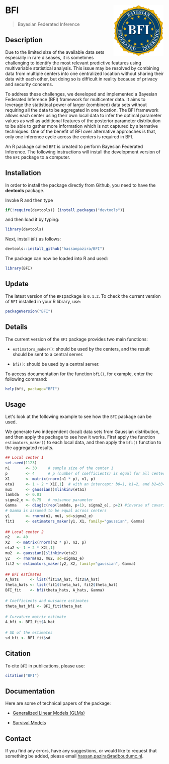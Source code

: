 # BFI <img src="./Last_BFI.jpg" align="right" width="160px"/>

> Bayesian Federated Inference

## Description

Due to the limited size of the available data sets especially in rare diseases, it is sometimes challenging to identify the most relevant predictive features using multivariable statistical analysis. This issue may be resolved by combining data from multiple centers into one centralized location without sharing their data with each other, but doing so is difficult in reality because of privacy and security concerns.

To address these challenges, we developed and implemented a Bayesian Federated Inference (BFI) framework for multicenter data. It aims to leverage the statistical power of larger (combined) data sets without requiring all the data to be aggregated in one location. The BFI framework allows each center using their own local data to infer the optimal parameter values as well as additional features of the posterior parameter distribution to be able to gather more information which is not captured by alternative techniques. One of the benefit of BFI over alternative approaches is that, only one inference cycle across the centers is required in BFI.

An R package called `BFI` is created to perform Bayesian Federated Inference. The following instructions will install the development version of the `BFI` package to a computer.


## Installation

In order to install the package directly from Github, you need to have the **devtools** package.

Invoke R and then type

``` r
if(!require(devtools)) {install.packages("devtools")}
```

and then load it by typing:

``` r
library(devtools)
```

Next, install `BFI` as follows:

``` r
devtools::install_github("hassanpazira/BFI")
```

The package can now be loaded into R and used:

``` r
library(BFI)
```

## Update

The latest version of the `BFI`package is `0.1.2`. To check the current version of `BFI` installed in your R library, use:

``` r
packageVersion("BFI")
```

## Details

The current version of the `BFI` package provides two main functions:

-   `estimators_maker()`: should be used by the centers, and the result should be sent to a central server.

-   `bfi()`: should be used by a central server.

To access documentation for the function `bfi()`, for example, enter the following command:

``` r
help(bfi, package="BFI")
```


## Usage

Let's look at the following example to see how the `BFI` package can be used.

We generate two independent (local) data sets from Gaussian distribution, and then apply the package to see how it works. First apply the function `estimators_maker()` to each local data, and then apply the `bfi()` function to the aggregated results.

``` r
## Local center 1
set.seed(1123)
n1       <- 30     # sample size of the center 1
p        <- 4      # p (number of coefficients) is equal for all centers
X1       <- matrix(rnorm(n1 * p), n1, p)
eta1     <- 1 + 2 * X1[,1]  # with an intercept: b0=1, b1=2, and b2=b3=...=bp=0
mu1      <- gaussian()$linkinv(eta1)
lambda   <- 0.01
sigma2_e <- 0.75   # nuisance parameter
Gamma    <- diag(c(rep(lambda, p+1), sigma2_e), p+2) #inverse of covariance matrix for prior
# Gamma is assumed to be equal across centers
y1       <- rnorm(n1, mu1, sd=sigma2_e)
fit1     <- estimators_maker(y1, X1, family="gaussian", Gamma)

## Local center 2
n2   <- 40
X2   <- matrix(rnorm(n2 * p), n2, p)
eta2 <- 1 + 2 * X2[,1]
mu2  <- gaussian()$linkinv(eta2)
y2   <- rnorm(n2, mu2, sd=sigma2_e)
fit2 <- estimators_maker(y2, X2, family="gaussian", Gamma)

## BFI estimates
A_hats     <- list(fit1$A_hat, fit2$A_hat)
theta_hats <- list(fit1$theta_hat, fit2$theta_hat)
BFI_fit    <- bfi(theta_hats, A_hats, Gamma)

# Coefficients and nuisance estimates
theta_hat_bfi <- BFI_fit$theta_hat

# Curvature matrix estimate
A_bfi <- BFI_fit$A_hat

# SD of the estimates
sd_bfi <- BFI_fit$sd
```

## Citation

To cite `BFI` in publications, please use:

``` r
citation("BFI")
```


## Documentation

Here are some of technical papers of the package:

-   [Generalized Linear Models (GLMs)](https://arxiv.org/abs/2302.07677)

-   [Survival Models]()


## Contact

If you find any errors, have any suggestions, or would like to request that something be added, please email hassan.pazira@radboudumc.nl.


